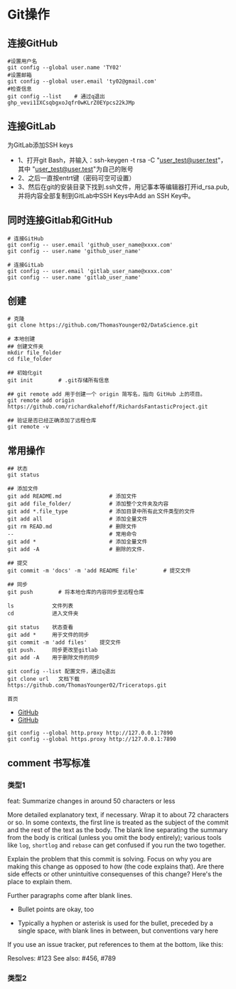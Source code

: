 # Git操作
## 连接GitHub

```shell
#设置用户名
git config --global user.name 'TY02'
#设置邮箱
git config --global user.email 'ty02@gmail.com'
#检查信息
git config --list    # 通过q退出
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
```

## 连接GitLab
为GitLab添加SSH keys
- 1、打开git Bash，并输入：ssh-keygen -t rsa -C "user_test@user.test"，其中 "user_test@user.test"为自己的账号
- 2、之后一直按entrt键（密码可空可设置）
- 3、然后在git的安装目录下找到.ssh文件，用记事本等编辑器打开id_rsa.pub,并将内容全部复制到GitLab中SSH Keys中Add an SSH Key中。

## 同时连接Gitlab和GitHub
```shell
# 连接GitHub
git config -- user.email 'github_user_name@xxxx.com'
git config -- user.name 'github_user_name'

# 连接GitLab
git config -- user.email 'gitlab_user_name@xxxx.com'
git config -- user.name 'gitlab_user_name'
```

## 创建
``` shell
# 克隆
git clone https://github.com/ThomasYounger02/DataScience.git
```

``` shell
# 本地创建
## 创建文件夹
mkdir file_folder
cd file_folder

## 初始化git
git init        # .git存储所有信息

## git remote add 用于创建一个 origin 简写名，指向 GitHub 上的项目。
git remote add origin https://github.com/richardkalehoff/RichardsFantasticProject.git

## 验证是否已经正确添加了远程仓库
git remote -v
```

## 常用操作
```shell
## 状态
git status

## 添加文件
git add README.md               # 添加文件
git add file_folder/            # 添加整个文件夹及内容
git add *.file_type             # 添加目录中所有此文件类型的文件
git add all                     # 添加全量文件
git rm READ.md                  # 删除文件 
--                              # 常用命令
git add *                       # 添加全量文件
git add -A                      # 删除的文件.

## 提交
git commit -m 'docs' -m 'add README file'        # 提交文件

## 同步
git push        # 将本地仓库的内容同步至远程仓库
```

```
ls            文件列表
cd            进入文件夹

git status    状态查看
git add *     用于文件的同步
git commit -m 'add files'    提交文件
git push.     同步更改至gitlab
git add -A    用于删除文件的同步

git config --list 配置文件，通过q退出
git clone url   文档下载https://github.com/ThomasYounger02/Triceratops.git
```

`首页`
- [GitHub](https://github.com/)
- [GitHub](https://github.com/)

```
git config --global http.proxy http://127.0.0.1:7890
git config --global https.proxy http://127.0.0.1:7890
```

## comment 书写标准
### 类型1
feat: Summarize changes in around 50 characters or less

More detailed explanatory text, if necessary. Wrap it to about 72
characters or so. In some contexts, the first line is treated as the
subject of the commit and the rest of the text as the body. The
blank line separating the summary from the body is critical (unless
you omit the body entirely); various tools like `log`, `shortlog`
and `rebase` can get confused if you run the two together.

Explain the problem that this commit is solving. Focus on why you
are making this change as opposed to how (the code explains that).
Are there side effects or other unintuitive consequenses of this
change? Here's the place to explain them.

Further paragraphs come after blank lines.

 - Bullet points are okay, too

 - Typically a hyphen or asterisk is used for the bullet, preceded
   by a single space, with blank lines in between, but conventions
   vary here

If you use an issue tracker, put references to them at the bottom,
like this:

Resolves: #123
See also: #456, #789

### 类型2